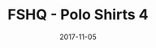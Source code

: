 ---
setID: 6
path: /product/fshq-polo-shirts4
date: 2017-11-05
title: FSHQ - Polo Shirts 4
description: Ever have those days where you feel a bit geometric? Can't quite shape yourself up right? Show your different sides with a Fullstack HQ styles.
price: '400.00'
image1024: https://fullstackph.github.io/gatsby-paymongo-demo-store/assets/FSHQ-PoloShirts4-1024.png
image150: https://fullstackph.github.io/gatsby-paymongo-demo-store/assets/FSHQ-PoloShirts4-150.png
image300: https://fullstackph.github.io/gatsby-paymongo-demo-store/assets/FSHQ-PoloShirts4-300.png
altText: product image
weight: '200 g'
dimensions: ''
materials: ''
OtherInfo: Lorem ipsum dolor sit amet, consectetur adipiscing elit. Curabitur 
---